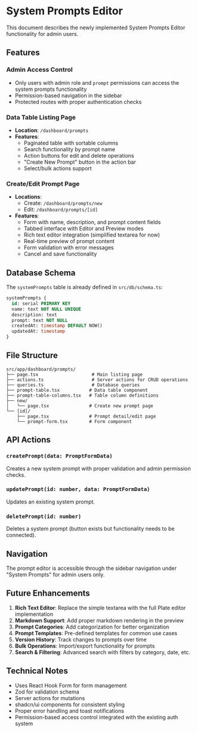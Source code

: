 # System Prompts Editor

This document describes the newly implemented System Prompts Editor functionality for admin users.

## Features

### Admin Access Control
- Only users with admin role and `prompt` permissions can access the system prompts functionality
- Permission-based navigation in the sidebar
- Protected routes with proper authentication checks

### Data Table Listing Page
- **Location**: `/dashboard/prompts`
- **Features**:
  - Paginated table with sortable columns
  - Search functionality by prompt name
  - Action buttons for edit and delete operations
  - "Create New Prompt" button in the action bar
  - Select/bulk actions support

### Create/Edit Prompt Page
- **Locations**: 
  - Create: `/dashboard/prompts/new`
  - Edit: `/dashboard/prompts/[id]`
- **Features**:
  - Form with name, description, and prompt content fields
  - Tabbed interface with Editor and Preview modes
  - Rich text editor integration (simplified textarea for now)
  - Real-time preview of prompt content
  - Form validation with error messages
  - Cancel and save functionality

## Database Schema

The `systemPrompts` table is already defined in `src/db/schema.ts`:

```sql
systemPrompts {
  id: serial PRIMARY KEY
  name: text NOT NULL UNIQUE
  description: text
  prompt: text NOT NULL
  createdAt: timestamp DEFAULT NOW()
  updatedAt: timestamp
}
```

## File Structure

```
src/app/dashboard/prompts/
├── page.tsx                    # Main listing page
├── actions.ts                  # Server actions for CRUD operations
├── queries.ts                  # Database queries
├── prompt-table.tsx           # Data table component
├── prompt-table-columns.tsx   # Table column definitions
├── new/
│   └── page.tsx               # Create new prompt page
└── [id]/
    ├── page.tsx               # Prompt detail/edit page
    └── prompt-form.tsx        # Form component
```

## API Actions

### `createPrompt(data: PromptFormData)`
Creates a new system prompt with proper validation and admin permission checks.

### `updatePrompt(id: number, data: PromptFormData)`
Updates an existing system prompt.

### `deletePrompt(id: number)`
Deletes a system prompt (button exists but functionality needs to be connected).

## Navigation

The prompt editor is accessible through the sidebar navigation under "System Prompts" for admin users only.

## Future Enhancements

1. **Rich Text Editor**: Replace the simple textarea with the full Plate editor implementation
2. **Markdown Support**: Add proper markdown rendering in the preview
3. **Prompt Categories**: Add categorization for better organization
4. **Prompt Templates**: Pre-defined templates for common use cases
5. **Version History**: Track changes to prompts over time
6. **Bulk Operations**: Import/export functionality for prompts
7. **Search & Filtering**: Advanced search with filters by category, date, etc.

## Technical Notes

- Uses React Hook Form for form management
- Zod for validation schema
- Server actions for mutations
- shadcn/ui components for consistent styling
- Proper error handling and toast notifications
- Permission-based access control integrated with the existing auth system 